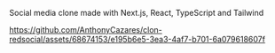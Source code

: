 Social media clone made with Next.js, React, TypeScript and Tailwind





https://github.com/AnthonyCazares/clon-redsocial/assets/68674153/e195b6e5-3ea3-4af7-b701-6a079618607f


